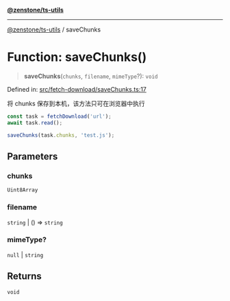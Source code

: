 [**@zenstone/ts-utils**](../README.md)

***

[@zenstone/ts-utils](../globals.md) / saveChunks

# Function: saveChunks()

> **saveChunks**(`chunks`, `filename`, `mimeType`?): `void`

Defined in: [src/fetch-download/saveChunks.ts:17](https://github.com/janpoem/ts-utils/blob/5695f5d0e3c2197ae4233c3f441833765430d482/src/fetch-download/saveChunks.ts#L17)

将 chunks 保存到本机，该方法只可在浏览器中执行

```ts
const task = fetchDownload('url');
await task.read();

saveChunks(task.chunks, 'test.js');
```

## Parameters

### chunks

`Uint8Array`

### filename

`string` | () => `string`

### mimeType?

`null` | `string`

## Returns

`void`
